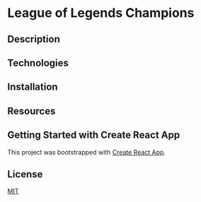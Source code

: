  # League of Legends Champions

 ## Description

 ## Technologies

 ## Installation 

 ## Resources


 ## Getting Started with Create React App

This project was bootstrapped with [Create React App](https://github.com/facebook/create-react-app).


## License
[MIT](https://choosealicense.com/licenses/mit/)

